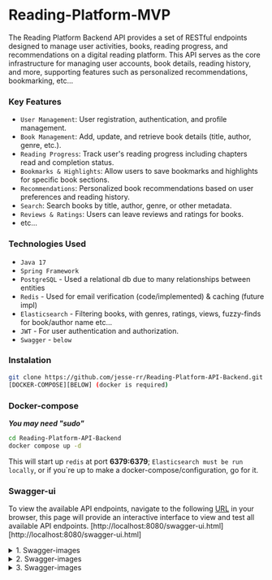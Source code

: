 # Reading-Platform-MVP
The Reading Platform Backend API provides a set of RESTful endpoints designed to manage user activities, books, reading progress, and recommendations on a digital reading platform. This API serves as the core infrastructure for managing user accounts, book details, reading history, and more, supporting features such as personalized recommendations, bookmarking, etc...

### Key Features
- `User Management`: User registration, authentication, and profile management.
- `Book Management`: Add, update, and retrieve book details (title, author, genre, etc.).
- `Reading Progress`: Track user's reading progress including chapters read and completion status.
- `Bookmarks & Highlights`: Allow users to save bookmarks and highlights for specific book sections.
- `Recommendations`: Personalized book recommendations based on user preferences and reading history.
- `Search`: Search books by title, author, genre, or other metadata.
- `Reviews & Ratings`: Users can leave reviews and ratings for books.
- etc...

### Technologies Used
- `Java 17`
- `Spring Framework`
- `PostgreSQL` - Used a relational db due to many relationships between entities
- `Redis` - Used for email verification (code/implemented) & caching (future impl)
- `Elasticsearch` - Filtering books, with genres, ratings, views, fuzzy-finds for book/author name etc... 
- `JWT` - For user authentication and authorization.
- `Swagger` - `below`

### Instalation
```bash
git clone https://github.com/jesse-rr/Reading-Platform-API-Backend.git
[DOCKER-COMPOSE][BELOW] (docker is required)
```

### Docker-compose
___You may need "sudo"___
```bash
cd Reading-Platform-API-Backend
docker compose up -d
```
This will start up ``redis`` at port __6379:6379__; ``Elasticsearch must be run locally``, or if you`re up to make a docker-compose/configuration, go for it.

### Swagger-ui
To view the available API endpoints, navigate to the following [URL](http://localhost:8080/swagger-ui.html) in your browser, this page will provide an interactive interface to view and test all available API endpoints. [http://localhost:8080/swagger-ui.html][http://localhost:8080/swagger-ui.html]
<details>
  <summary>1. Swagger-images</summary>
  
  ![one](https://github.com/user-attachments/assets/c96c6882-ceea-4948-a167-2a94c4ed50f9)
</details>

<details>
  <summary>2. Swagger-images</summary>
  
  ![two](https://github.com/user-attachments/assets/fb3ec6c3-b3c6-479b-bb53-a0558812bc1e)
</details>

<details>
  <summary>3. Swagger-images</summary>
  
  ![three](https://github.com/user-attachments/assets/2ce2a2a0-4b62-43d5-8a95-45b143286933)
</details>
